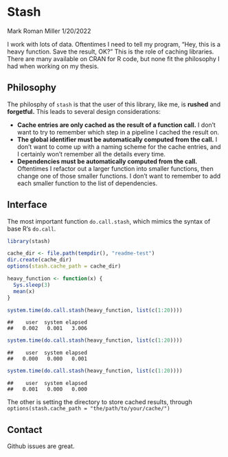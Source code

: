 Stash
================
Mark Roman Miller
1/20/2022

I work with lots of data. Oftentimes I need to tell my program, “Hey,
this is a heavy function. Save the result, OK?” This is the role of
caching libraries. There are many available on CRAN for R code, but none
fit the philosophy I had when working on my thesis.

## Philosophy

The philosphy of `stash` is that the user of this library, like me, is
**rushed** and **forgetful.** This leads to several design
considerations:

  - **Cache entries are only cached as the result of a function call.**
    I don’t want to try to remember which step in a pipeline I cached
    the result on.
  - **The global identifier must be automatically computed from the
    call.** I don’t want to come up with a naming scheme for the cache
    entries, and I certainly won’t remember all the details every time.
  - **Dependencies must be automatically computed from the call.**
    Oftentimes I refactor out a larger function into smaller functions,
    then change one of those smaller functions. I don’t want to remember
    to add each smaller function to the list of dependencies.

## Interface

The most important function `do.call.stash`, which mimics the syntax of
base R’s `do.call`.

``` r
library(stash)

cache_dir <- file.path(tempdir(), "readme-test")
dir.create(cache_dir)
options(stash.cache_path = cache_dir)

heavy_function <- function(x) {
  Sys.sleep(3)
  mean(x)
}

system.time(do.call.stash(heavy_function, list(c(1:20))))
```

    ##    user  system elapsed 
    ##   0.002   0.001   3.006

``` r
system.time(do.call.stash(heavy_function, list(c(1:20))))
```

    ##    user  system elapsed 
    ##   0.000   0.000   0.001

``` r
system.time(do.call.stash(heavy_function, list(c(1:20))))
```

    ##    user  system elapsed 
    ##   0.001   0.000   0.000

The other is setting the directory to store cached results, through
`options(stash.cache_path = "the/path/to/your/cache/")`

## Contact

Github issues are great.
